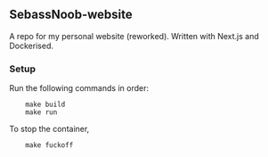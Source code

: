 ## SebassNoob-website

A repo for my personal website (reworked). Written with Next.js and Dockerised.

### Setup

Run the following commands in order:

```
    make build
    make run
```

To stop the container,

```
    make fuckoff
```
